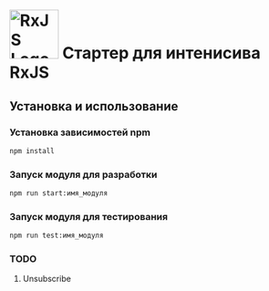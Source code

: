 # <img src="assets/images/rxjs.png" alt="RxJS Logo" width="86" height="86"> Cтартер для интенисива RxJS

## Установка и использование

### Установка зависимостей npm

```sh
npm install
```
### Запуск модуля для разработки

```sh
npm run start:имя_модуля
```

### Запуск модуля для тестирования

```sh
npm run test:имя_модуля
```


### TODO

1. Unsubscribe
